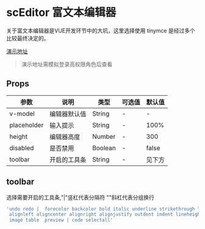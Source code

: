 # scEditor 富文本编辑器

关于富文本编辑器是VUE开发环节中的大坑，这里选择使用 tinymce 是经过多个比较最终决定的。

[演示地址](https://python-abc.xyz/scui-doc/demo/#/vab/editor)
> 演示地址需模拟登录高权限角色后查看

## Props
|参数		|说明			|类型	|可选值	|默认值	|
|--			|--				|--		|--		|--		|
|v-model	|编辑器默认值	|String	|-		|-		|
|placeholder|输入提示		|String	|-		|100%	|
|height		|编辑器高度		|Number	|-		|300	|
|disabled	|是否禁用		|Boolean|-		|false	|
|toolbar	|开启的工具条		|String|-		|见下方	|

## toolbar
选择需要开启的工具条,"|"竖杠代表分隔符 "\"斜杠代表分组换行
``` sh
'undo redo |  forecolor backcolor bold italic underline strikethrough link | formatselect fontselect fontsizeselect | \
 alignleft aligncenter alignright alignjustify outdent indent lineheight | bullist numlist | \
 image table  preview | code selectall'
```
